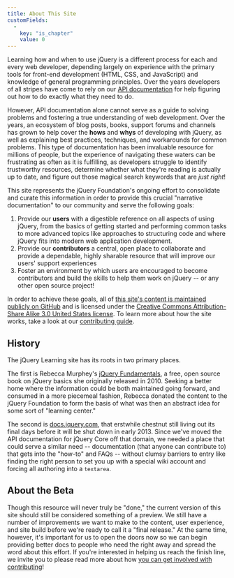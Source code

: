 ```yaml
---
title: About This Site
customFields: 
  -
    key: "is_chapter"
    value: 0
---
```


Learning how and when to use jQuery is a different process for each and every
web developer, depending largely on experience with the primary tools for
front-end development (HTML, CSS, and JavaScript) and knowledge of general
programming principles. Over the years developers of all stripes have come to
rely on our [API documentation](http://api.jquery.com) for help figuring out
how to do exactly what they need to do.

However, API documentation alone cannot serve as a guide to solving problems
and fostering a true understanding of web development. Over the years, an
ecosystem of blog posts, books, support forums and channels has grown to help
cover the **hows** and **whys** of developing with jQuery, as well as explaining
best practices, techniques, and workarounds for common problems. This type of
documentation has been invaluable resource for millions of people, but the
experience of navigating these waters can be frustrating as often as it is
fulfilling, as developers struggle to identify trustworthy resources, determine
whether what they're reading is actually up to date, and figure out those
magical search keywords that are _just right_!

This site represents the jQuery Foundation's ongoing effort to consolidate and
curate this information in order to provide this crucial "narrative
documentation" to our community and serve the following goals:

1. Provide our **users** with a digestible reference on all aspects of using jQuery, from the basics of getting started and performing common tasks to more advanced topics like approaches to structuring code and where jQuery fits into modern web application development.
2. Provide our **contributors** a central, open place to collaborate and provide a dependable, highly sharable resource that will improve our users' support experiences
3. Foster an environment by which users are encouraged to become contributors and build the skills to help them work on jQuery -- or any other open source project!

In order to achieve these goals, all of [this site's content is maintained
publicly on GitHub](http://github.com/jquery/learn.jquery.com) and is licensed
under the [Creative Commons Attribution-Share Alike 3.0 United States
license](http://creativecommons.org/licenses/by-sa/3.0/us/). To learn more
about how the site works, take a look at our [contributing guide](/contributing).

## History

The jQuery Learning site has its roots in two primary places.

The first is Rebecca Murphey's [jQuery Fundamentals](http://jqfundamentals.com/legacy),
a free, open source book on jQuery basics she originally released in 2010.
Seeking a better home where the information could be both maintained going
forward, and consumed in a more piecemeal fashion, Rebecca donated the content
to the jQuery Foundation to form the basis of what was then an abstract idea
for some sort of "learning center."

The second is [docs.jquery.com](http://docs.jquery.com), that erstwhile
chestnut still living out its final days before it will be shut down in early
2013. Since we've moved the API documentation for jQuery Core off that domain,
we needed a place that could serve a similar need -- documentation (that anyone
can contribute to) that gets into the "how-to" and FAQs -- without clumsy
barriers to entry like finding the right person to set you up with a special
wiki account and forcing all authoring into a `textarea`.

<h2><a name="beta">About the Beta</a></h2> 

Though this resource will never truly be "done," the current version of this
site should still be considered something of a preview. We still have a number
of improvements we want to make to the content, user experience, and site build
before we're ready to call it a "final release." At the same time, however,
it's important for us to open the doors now so we can begin providing better
docs to people who need the right away and spread the word about this effort.
If you're interested in helping us reach the finish line, we invite you to
please read more about how [you can get involved with contributing](/contributing)!

